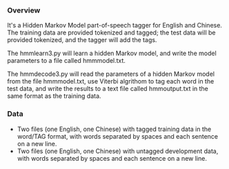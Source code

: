 ### Overview
It's a Hidden Markov Model part-of-speech tagger for English and Chinese. The training data are provided tokenized and tagged; the test data will be provided tokenized, and the tagger will add the tags.

The hmmlearn3.py will learn a hidden Markov model, and write the model parameters to a file called hmmmodel.txt.

The hmmdecode3.py will read the parameters of a hidden Markov model from the file hmmmodel.txt, use Viterbi algrithom to tag each word in the test data, and write the results to a text file called hmmoutput.txt in the same format as the training data.

### Data
* Two files (one English, one Chinese) with tagged training data in the word/TAG format, with words separated by spaces and each sentence on a new line.
* Two files (one English, one Chinese) with untagged development data, with words separated by spaces and each sentence on a new line.
